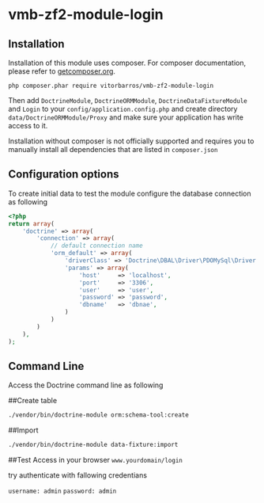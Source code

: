 # vmb-zf2-module-login

## Installation

Installation of this module uses composer. For composer documentation, please refer to
[getcomposer.org](http://getcomposer.org/).

`php composer.phar require vitorbarros/vmb-zf2-module-login`

Then add `DoctrineModule`, `DoctrineORMModule`, `DoctrineDataFixtureModule` and `Login` to your `config/application.config.php` and create directory
`data/DoctrineORMModule/Proxy` and make sure your application has write access to it.

Installation without composer is not officially supported and requires you to manually install all dependencies
that are listed in `composer.json`

## Configuration options

To create initial data to test the module configure the database connection as following

```php
<?php
return array(
    'doctrine' => array(
        'connection' => array(
            // default connection name
            'orm_default' => array(
                'driverClass' => 'Doctrine\DBAL\Driver\PDOMySql\Driver',
                'params' => array(
                    'host'     => 'localhost',
                    'port'     => '3306',
                    'user'     => 'user',
                    'password' => 'password',
                    'dbname'   => 'dbnae',
                )
            )
        )
    ),
);
```
## Command Line
Access the Doctrine command line as following

##Create table
```sh
./vendor/bin/doctrine-module orm:schema-tool:create
```

##Import
```sh
./vendor/bin/doctrine-module data-fixture:import 
```

##Test
Access in your browser `www.yourdomain/login`

try authenticate with fallowing credentians

`username: admin`
`password: admin`

